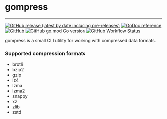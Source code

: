# gompress
---
[![GitHub release (latest by date including pre-releases)](https://img.shields.io/github/v/release/thelolagemann/gompress?include_prereleases&style=flat-square)](https://github.com/thelolagemann/gompress/releases/latest)  [![GoDoc reference](https://img.shields.io/badge/docs-reference-blue?style=flat-square&logo=go)](https://pkg.go.dev/github.com/thelolagemann/gompress)  [![GitHub](https://img.shields.io/github/license/thelolagemann/gompress?style=flat-square)](https://github.com/thelolagemann/gompress/blob/main/LICENSE) ![GitHub go.mod Go version](https://img.shields.io/github/go-mod/go-version/thelolagemann/gompress?style=flat-square&l) ![GitHub Workflow Status](https://img.shields.io/github/workflow/status/thelolagemann/gompress/CodeQL?label=CodeQL&logo=github&style=flat-square)

gompress is a small CLI utility for working with compressed data formats. 

### Supported compression formats

- brotli
- bzip2
- gzip
- lz4
- lzma
- lzma2
- snappy
- xz
- zlib
- zstd
